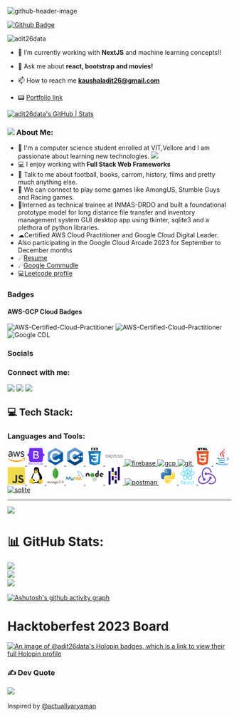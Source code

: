 ![github-header-image](https://github.com/adit26data/adit26data/assets/98691664/423cc9e5-6db2-4a6d-ac81-c5a3f238f013)

[![Github Badge](https://img.shields.io/github/followers/adit26data?style=social)](https://github.com/adit26data)



<p align="left"> <img src="https://komarev.com/ghpvc/?username=adit26data&label=Profile%20views&color=0e75b6&style=flat" alt="adit26data" /> </p>

- 🌱 I’m currently working with **NextJS** and machine learning concepts!!

- 💬 Ask me about **react, bootstrap and movies!**

- 📫 How to reach me **kaushaladit26@gmail.com**

- 📟 <a href="https://portfolio-adit-nextjs.vercel.app/">Portfolio link</a>

[![adit26data's GitHub | Stats](https://stats.quine.sh/adit26data/github?theme=dark)](https://quine.sh?utm_source=widgets&utm_campaign=adit26data)

### <img src="https://github.com/TheDudeThatCode/TheDudeThatCode/blob/master/Assets/Developer.gif" width="45" /> About Me:
- 🏦 I'm a computer science student enrolled at VIT,Vellore and I am passionate about learning new technologies.
    <img src="https://media.giphy.com/media/WUlplcMpOCEmTGBtBW/giphy.gif" width="30">
- 💻 I enjoy working with **Full Stack Web Frameworks**
- 💬 Talk to me about football, books, carrom, history, films and pretty much anything else.
- 👯 We can connect to play some games like AmongUS, Stumble Guys and Racing games.
- 👔Interned as technical trainee at INMAS-DRDO and built a foundational prototype model for long distance file transfer and inventory management system GUI desktop app using tkinter, sqlite3 and a plethora of python libraries.
- ☁Certified AWS Cloud Practitioner and Google Cloud Digital Leader.
- Also participating in the Google Cloud Arcade 2023 for September to December months
- ☄<a href="https://drive.google.com/file/d/1NH5fPr2Hgp34Sc8iwUZV6Ha05wHrUkQI/view">Resume</a>
- ☄<a href="https://www.commudle.com/users/e4bb7ae1d65a57dd0c7586fa63c844bd">Google Commudle</a>
- 💻<a href="https://leetcode.com/Adit26-2003/">Leetcode profile</a>

### Badges
#### AWS-GCP Cloud Badges
<p>
<img alt="AWS-Certified-Cloud-Practitioner" src="https://images.credly.com/size/680x680/images/73e4a58b-a8ef-41a3-a7db-9183dd269882/image.png" width="150px"/>
<img alt="AWS-Certified-Cloud-Practitioner" src="https://images.credly.com/size/220x220/images/00634f82-b07f-4bbd-a6bb-53de397fc3a6/image.png" width="150px"/>
<img alt="Google CDL" src="https://api.accredible.com/v1/frontend/credential_website_embed_image/badge/89056949" width="150px"/>
</p>

### Socials
<h3 align="left">Connect with me:</h3>
<p align="left">
<a href="https://www.facebook.com/people/Adit-Kaushal/pfbid0TLwvCTTVXDkibGFeTYDVgs5nZU78GTWnB8j1jAJBpdwzLcE65Ckf9DUPh9ZvibEcl/"><img src="https://user-images.githubusercontent.com/74038190/235294010-ec412ef5-e3da-4efa-b1d4-0ab4d4638755.gif" width="100"></a>
<a href="https://www.linkedin.com/in/adit-kaushal-34bab221b/"><img src="https://user-images.githubusercontent.com/74038190/235294012-0a55e343-37ad-4b0f-924f-c8431d9d2483.gif" width="100"></a>
<a href="https://www.instagram.com/adit26data/"><img src="https://user-images.githubusercontent.com/74038190/235294013-a33e5c43-a01c-43f6-b44d-a406d8b4ab75.gif" width="100"></a>
</p>

## 💻 Tech Stack:
<h3 align="left">Languages and Tools:</h3>
<p align="left"> <a href="https://aws.amazon.com" target="_blank" rel="noreferrer"> <img src="https://raw.githubusercontent.com/devicons/devicon/master/icons/amazonwebservices/amazonwebservices-original-wordmark.svg" alt="aws" width="40" height="40"/> </a> <a href="https://getbootstrap.com" target="_blank" rel="noreferrer"> <img src="https://raw.githubusercontent.com/devicons/devicon/master/icons/bootstrap/bootstrap-plain-wordmark.svg" alt="bootstrap" width="40" height="40"/> </a> <a href="https://www.cprogramming.com/" target="_blank" rel="noreferrer"> <img src="https://raw.githubusercontent.com/devicons/devicon/master/icons/c/c-original.svg" alt="c" width="40" height="40"/> </a> <a href="https://www.w3schools.com/cpp/" target="_blank" rel="noreferrer"> <img src="https://raw.githubusercontent.com/devicons/devicon/master/icons/cplusplus/cplusplus-original.svg" alt="cplusplus" width="40" height="40"/> </a> <a href="https://www.w3schools.com/css/" target="_blank" rel="noreferrer"> <img src="https://raw.githubusercontent.com/devicons/devicon/master/icons/css3/css3-original-wordmark.svg" alt="css3" width="40" height="40"/> </a> <a href="https://expressjs.com" target="_blank" rel="noreferrer"> <img src="https://raw.githubusercontent.com/devicons/devicon/master/icons/express/express-original-wordmark.svg" alt="express" width="40" height="40"/> </a> <a href="https://firebase.google.com/" target="_blank" rel="noreferrer"> <img src="https://www.vectorlogo.zone/logos/firebase/firebase-icon.svg" alt="firebase" width="40" height="40"/> </a> <a href="https://cloud.google.com" target="_blank" rel="noreferrer"> <img src="https://www.vectorlogo.zone/logos/google_cloud/google_cloud-icon.svg" alt="gcp" width="40" height="40"/> </a> <a href="https://git-scm.com/" target="_blank" rel="noreferrer"> <img src="https://www.vectorlogo.zone/logos/git-scm/git-scm-icon.svg" alt="git" width="40" height="40"/> </a> <a href="https://www.w3.org/html/" target="_blank" rel="noreferrer"> <img src="https://raw.githubusercontent.com/devicons/devicon/master/icons/html5/html5-original-wordmark.svg" alt="html5" width="40" height="40"/> </a> <a href="https://www.java.com" target="_blank" rel="noreferrer"> <img src="https://raw.githubusercontent.com/devicons/devicon/master/icons/java/java-original.svg" alt="java" width="40" height="40"/> </a> <a href="https://developer.mozilla.org/en-US/docs/Web/JavaScript" target="_blank" rel="noreferrer"> <img src="https://raw.githubusercontent.com/devicons/devicon/master/icons/javascript/javascript-original.svg" alt="javascript" width="40" height="40"/> </a> <a href="https://www.linux.org/" target="_blank" rel="noreferrer"> <img src="https://raw.githubusercontent.com/devicons/devicon/master/icons/linux/linux-original.svg" alt="linux" width="40" height="40"/> </a> <a href="https://www.mongodb.com/" target="_blank" rel="noreferrer"> <img src="https://raw.githubusercontent.com/devicons/devicon/master/icons/mongodb/mongodb-original-wordmark.svg" alt="mongodb" width="40" height="40"/> </a> <a href="https://www.mysql.com/" target="_blank" rel="noreferrer"> <img src="https://raw.githubusercontent.com/devicons/devicon/master/icons/mysql/mysql-original-wordmark.svg" alt="mysql" width="40" height="40"/> </a> <a href="https://nodejs.org" target="_blank" rel="noreferrer"> <img src="https://raw.githubusercontent.com/devicons/devicon/master/icons/nodejs/nodejs-original-wordmark.svg" alt="nodejs" width="40" height="40"/> </a> <a href="https://pandas.pydata.org/" target="_blank" rel="noreferrer"> <img src="https://raw.githubusercontent.com/devicons/devicon/2ae2a900d2f041da66e950e4d48052658d850630/icons/pandas/pandas-original.svg" alt="pandas" width="40" height="40"/> </a> <a href="https://postman.com" target="_blank" rel="noreferrer"> <img src="https://www.vectorlogo.zone/logos/getpostman/getpostman-icon.svg" alt="postman" width="40" height="40"/> </a> <a href="https://www.python.org" target="_blank" rel="noreferrer"> <img src="https://raw.githubusercontent.com/devicons/devicon/master/icons/python/python-original.svg" alt="python" width="40" height="40"/> </a> <a href="https://reactjs.org/" target="_blank" rel="noreferrer"> <img src="https://raw.githubusercontent.com/devicons/devicon/master/icons/react/react-original-wordmark.svg" alt="react" width="40" height="40"/> </a> <a href="https://redux.js.org" target="_blank" rel="noreferrer"> <img src="https://raw.githubusercontent.com/devicons/devicon/master/icons/redux/redux-original.svg" alt="redux" width="40" height="40"/> </a> <a href="https://www.sqlite.org/" target="_blank" rel="noreferrer"> <img src="https://www.vectorlogo.zone/logos/sqlite/sqlite-icon.svg" alt="sqlite" width="40" height="40"/> </a> </p>


---
[![](https://visitcount.itsvg.in/api?id=adit26data&icon=0&color=0)](https://visitcount.itsvg.in)

<!-- Proudly created with GPRM ( https://gprm.itsvg.in ) -->


# 📊 GitHub Stats:
![](https://github-readme-stats.vercel.app/api?username=adit26data&hide_border=false&include_all_commits=true&count_private=true)<br/>
![](https://github-readme-streak-stats.herokuapp.com/?user=adit26data&hide_border=false)<br/>
![](https://github-readme-stats.vercel.app/api/top-langs/?username=adit26data&hide_border=false&include_all_commits=true&count_private=true&layout=compact)


[![Ashutosh's github activity graph](https://github-readme-activity-graph.vercel.app/graph?username=adit26data&theme=react&area=true&hide_border=true)](https://github.com/ashutosh00710/github-readme-activity-graph)

# Hacktoberfest 2023 Board
[![An image of @adit26data's Holopin badges, which is a link to view their full Holopin profile](https://holopin.me/adit26data)](https://holopin.io/@adit26data)
### ✍️ Dev Quote


![](https://quotes-github-readme.vercel.app/api?type=horizontal&theme=light)


Inspired by [@actuallyaryaman](https://github.com/actuallyaryaman/actuallyaryaman)
